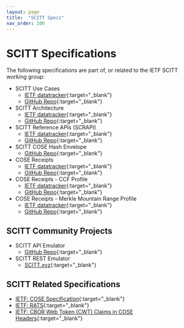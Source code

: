 ```yaml
---
layout: page
title:  "SCITT Specs"
nav_order: 100
---
```


# SCITT Specifications

The following specifications are part of, or related to the IETF SCITT working group:

- SCITT Use Cases
  - [IETF datatracker](https://datatracker.ietf.org/doc/draft-ietf-scitt-software-use-cases/){:target="_blank"}
  - [GitHub Repo](https://github.com/ietf-wg-scitt/draft-ietf-scitt-software-use-cases){:target="_blank"}
- SCITT Architecture
  - [IETF datatracker](https://datatracker.ietf.org/doc/draft-ietf-scitt-architecture/){:target="_blank"}
  - [GitHub Repo](https://github.com/ietf-wg-scitt/draft-ietf-scitt-architecture){:target="_blank"}
- SCITT Reference APIs (SCRAPI)
  - [IETF datatracker](https://datatracker.ietf.org/doc/draft-ietf-scitt-scrapi/){:target="_blank"}
  - [GitHub Repo](https://github.com/ietf-wg-scitt/draft-ietf-scitt-scrapi){:target="_blank"}
- SCITT COSE Hash Envelope
  - [GitHub Repo](https://github.com/cose-wg/draft-ietf-cose-hash-envelope){:target="_blank"}
- COSE Receipts
  - [IETF datatracker](https://datatracker.ietf.org/doc/draft-ietf-cose-merkle-tree-proofs/){:target="_blank"}
  - [GitHub Repo](https://github.com/cose-wg/draft-ietf-cose-merkle-tree-proofs){:target="_blank"}
- COSE Receipts - CCF Profile
  - [IETF datatracker](https://datatracker.ietf.org/doc/draft-birkholz-cose-receipts-ccf-profile/){:target="_blank"}
  - [GitHub Repo](https://github.com/ietf-scitt/draft-birkholz-cose-cometre-ccf-profile){:target="_blank"}
- COSE Receipts - Merkle Mountain Range Profile
  - [IETF datatracker](https://datatracker.ietf.org/doc/draft-bryce-cose-merkle-mountain-range-proofs){:target="_blank"}
  - [GitHub Repo](https://github.com/robinbryce/draft-bryce-cose-merkle-mountain-range-proofs){:target="_blank"}

## SCITT Community Projects

- SCITT API Emulator
  - [GitHub Repo](https://github.com/scitt-community/scitt-api-emulator){:target="_blank"}
- SCITT REST Emulator
  - [SCITT.xyz](https://scitt.xyz/){:target="_blank"}

## SCITT Related Specifications

- [IETF: COSE Specification][cose-spec]{:target="_blank"}
- [IETF: RATS][rats]{:target="_blank"}
- [IETF: CBOR Web Token (CWT) Claims in COSE Headers](https://datatracker.ietf.org/doc/draft-ietf-cose-cwt-claims-in-headers/){:target="_blank"}

[cose-spec]:               https://datatracker.ietf.org/doc/html/rfc8152
[rats]:                    https://datatracker.ietf.org/wg/rats/documents/
